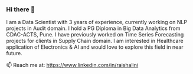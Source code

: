### Hi there 👋
I am a Data Scientist with 3 years of experience, currently working on NLP projects in Audit domain. I hold a PG Diploma in Big Data Analytics from CDAC-ACTS, Pune. I have previously worked on Time Series Forecasting projects for clients in Supply Chain domain. I am interested in Healthcare application of Electronics & AI and would love to explore this field in near future.

📫 Reach me at: https://www.linkedin.com/in/raishalini

<!--
**raishalini/raishalini** is a ✨ _special_ ✨ repository because its `README.md` (this file) appears on your GitHub profile.

Here are some ideas to get you started:

- 🔭 I’m currently working on ...
- 🌱 I’m currently learning ...
- 👯 I’m looking to collaborate on ...
- 🤔 I’m looking for help with ...
- 💬 Ask me about ...
- 📫 How to reach me: ...
- 😄 Pronouns: ...
- ⚡ Fun fact: ...
-->
